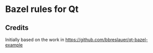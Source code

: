 # Bazel rules for Qt

## Credits

Initially based on the work in https://github.com/bbreslauer/qt-bazel-example
